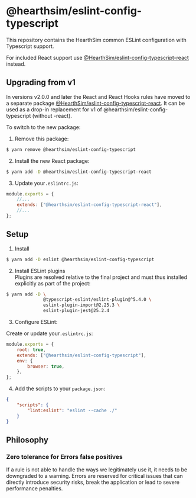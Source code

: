 # @hearthsim/eslint-config-typescript

This repository contains the HearthSim common ESLint configuration with Typescript support.

For included React support use [@HearthSim/eslint-config-typescript-react](https://github.com/HearthSim/eslint-config-typescript-react) instead.

## Upgrading from v1

In versions v2.0.0 and later the React and React Hooks rules have moved to a separate package [@HearthSim/eslint-config-typescript-react](https://github.com/HearthSim/eslint-config-typescript-react).
It can be used as a drop-in replacement for v1 of @hearthsim/eslint-config-typescript (without -react).

To switch to the new package:

1. Remove this package:
```bash
$ yarn remove @hearthsim/eslint-config-typescript
```

2. Install the new React package:
```bash
$ yarn add -D @hearthsim/eslint-config-typescript-react
```

3. Update your`.eslintrc.js`:
```js
module.exports = {
	//...
	extends: ["@hearthsim/eslint-config-typescript-react"],
	//...
};
```

## Setup

1. Install

```bash
$ yarn add -D eslint @hearthsim/eslint-config-typescript
```

2. Install ESLint plugins  
Plugins are resolved relative to the final project and must thus installed explicitly as part of the project:

```bash
$ yarn add -D \
              @typescript-eslint/eslint-plugin@^5.4.0 \
              eslint-plugin-import@2.25.3 \
              eslint-plugin-jest@25.2.4
```

3. Configure ESLint:

Create or update your`.eslintrc.js`:
```js
module.exports = {
	root: true,
	extends: ["@hearthsim/eslint-config-typescript"],
	env: {
		browser: true,
	},
};
```

4. Add the scripts to your `package.json`:

```json
{
	"scripts": {
		"lint:eslint": "eslint --cache ./"
	}
}

```

## Philosophy

### Zero tolerance for Errors false positives
   If a rule is not able to handle the ways we legitimately use it, it needs to be downgraded to a warning. 
   Errors are reserved for critical  issues that can directly introduce security risks, break the application or lead to severe performance penalties. 
